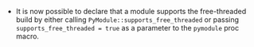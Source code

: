 * It is now possible to declare that a module supports the free-threaded build
  by either calling `PyModule::supports_free_threaded` or passing
  `supports_free_threaded = true` as a parameter to the `pymodule` proc macro.

